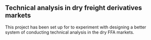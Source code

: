 ## Technical analysis in dry freight derivatives markets

This project has been set up for to experiment with designing a better system of conducting technical analysis in the dry FFA markets. 

